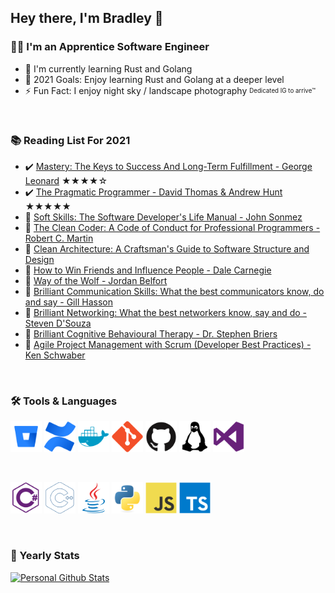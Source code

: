 ## Hey there, I'm Bradley 👋

[//]: # "Trivia"

### 🐱‍🏍 I'm an Apprentice Software Engineer

- 🌱 I'm currently learning Rust and Golang
- 🥅 2021 Goals: Enjoy learning Rust and Golang at a deeper level
- ⚡ Fun Fact: I enjoy night sky / landscape photography <sub><sup>Dedicated IG to arrive™</sup></sub>

</br>

[//]: # "Account Links [shown]"

### 📚 Reading List For 2021

- ✔️ [Mastery: The Keys to Success And Long-Term Fulfillment - George Leonard](https://www.goodreads.com/book/show/81940.Mastery) ★★★★☆
- ✔️ [The Pragmatic Programmer - David Thomas & Andrew Hunt](https://www.goodreads.com/book/show/56614175-the-pragmatic-programmer) ★★★★★
- 📖 [Soft Skills: The Software Developer's Life Manual - John Sonmez](https://www.goodreads.com/book/show/23232941-soft-skills)
- 📕 [The Clean Coder: A Code of Conduct for Professional Programmers - Robert C. Martin](https://www.goodreads.com/book/show/10284614-the-clean-coder)
- 📕 [Clean Architecture: A Craftsman's Guide to Software Structure and Design](https://www.goodreads.com/book/show/18043011-clean-architecture)
- 📕 [How to Win Friends and Influence People - Dale Carnegie](https://www.goodreads.com/book/show/4865.How_to_Win_Friends_and_Influence_People)
- 📕 [Way of the Wolf - Jordan Belfort](https://www.goodreads.com/book/show/32920300-way-of-the-wolf)
- 📕 [Brilliant Communication Skills: What the best communicators know, do and say - Gill Hasson](https://www.goodreads.com/book/show/13698666-brilliant-communication-skills)
- 📕 [Brilliant Networking: What the best networkers know, say and do - Steven D'Souza](https://www.goodreads.com/book/show/2631307-brilliant-networking)
- 📕 [Brilliant Cognitive Behavioural Therapy - Dr. Stephen Briers](https://www.goodreads.com/book/show/6595229-brilliant-cognitive-behavioural-therapy)
- 📕 [Agile Project Management with Scrum (Developer Best Practices) - Ken Schwaber](https://www.goodreads.com/book/show/21965544-agile-project-management-with-scrum)

</br>

[//]: # "Tools & Languages"

### 🛠 Tools & Languages

<p float="left">
  <img src="https://raw.githubusercontent.com/devicons/devicon/40cd6bc89a299dc50ac289f8e3b071d0dff49d9c/icons/bitbucket/bitbucket-original.svg" alt="Bitbucket" width="50" height="50">
  <img src="https://raw.githubusercontent.com/devicons/devicon/40cd6bc89a299dc50ac289f8e3b071d0dff49d9c/icons/confluence/confluence-original.svg" alt="Confluence" width="50" height="50">
  <img src="https://raw.githubusercontent.com/devicons/devicon/40cd6bc89a299dc50ac289f8e3b071d0dff49d9c/icons/docker/docker-plain.svg" alt="Docker" width="50" height="50">
  <img src="https://raw.githubusercontent.com/devicons/devicon/40cd6bc89a299dc50ac289f8e3b071d0dff49d9c/icons/git/git-plain.svg" alt="Git" width="50" height="50">
  <img src="https://raw.githubusercontent.com/devicons/devicon/40cd6bc89a299dc50ac289f8e3b071d0dff49d9c/icons/github/github-original.svg" alt="Github" width="50" height="50">
  <img src="https://raw.githubusercontent.com/devicons/devicon/40cd6bc89a299dc50ac289f8e3b071d0dff49d9c/icons/linux/linux-plain.svg" alt="Linux" width="50" height="50">
  <img src="https://raw.githubusercontent.com/devicons/devicon/40cd6bc89a299dc50ac289f8e3b071d0dff49d9c/icons/visualstudio/visualstudio-plain.svg" alt="Visual Studio" width="50" height="50">
</p>

</br>

<p float="left">
  <img src="https://raw.githubusercontent.com/devicons/devicon/40cd6bc89a299dc50ac289f8e3b071d0dff49d9c/icons/csharp/csharp-line.svg" alt="C#" width="50" height="50">
  <img src="https://raw.githubusercontent.com/devicons/devicon/40cd6bc89a299dc50ac289f8e3b071d0dff49d9c/icons/cplusplus/cplusplus-line.svg" alt="C++" width="50" height="50">
  <img src="https://raw.githubusercontent.com/devicons/devicon/40cd6bc89a299dc50ac289f8e3b071d0dff49d9c/icons/java/java-original.svg" alt="Java" width="50" height="50">
  <img src="https://raw.githubusercontent.com/devicons/devicon/40cd6bc89a299dc50ac289f8e3b071d0dff49d9c/icons/python/python-original.svg" alt="Python" width="50" height="50">
  <img src="https://raw.githubusercontent.com/devicons/devicon/40cd6bc89a299dc50ac289f8e3b071d0dff49d9c/icons/javascript/javascript-original.svg" alt="JS" width="50" height="50">
  <img src="https://raw.githubusercontent.com/devicons/devicon/40cd6bc89a299dc50ac289f8e3b071d0dff49d9c/icons/typescript/typescript-original.svg" alt="TS" width="50" height="50">
</p>

</br>

[//]: # "Yearly Github Stats"

### 📅 Yearly Stats

[![Personal Github Stats](https://github-readme-stats.vercel.app/api?username=bradg13542&show_icons=true&locale=en&theme=dark&cache_seconds=86400&hide_border=true&count_private=true)](https://github.com/anuraghazra/github-readme-stats)

[//]: # "Account Links [not shown]"
[instagram_personal]: https://instagram.com/username_here
